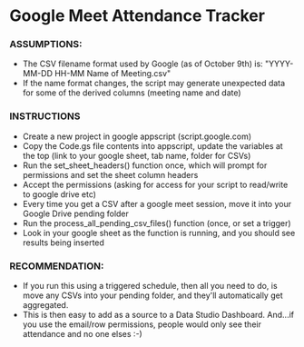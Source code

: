 # Google Meet Attendance Tracker

### ASSUMPTIONS:
 - The CSV filename format used by Google (as of October 9th) is: "YYYY-MM-DD HH-MM Name of Meeting.csv"
 - If the name format changes, the script may generate unexpected data for some of the derived columns (meeting name and date)
 
### INSTRUCTIONS
 - Create a new project in google appscript (script.google.com)
 - Copy the Code.gs file contents into appscript, update the variables at the top (link to your google sheet, tab name, folder for CSVs)
 - Run the set_sheet_headers() function once, which will prompt for permissions and set the sheet column headers
 - Accept the permissions (asking for access for your script to read/write to google drive etc)
 - Every time you get a CSV after a google meet session, move it into your Google Drive pending folder
 - Run the process_all_pending_csv_files() function (once, or set a trigger)
 - Look in your google sheet as the function is running, and you should see results being inserted

### RECOMMENDATION:
 - If you run this using a triggered schedule, then all you need to do, is move any CSVs into your pending folder, and they'll automatically get aggregated.
 - This is then easy to add as a source to a Data Studio Dashboard. And...if you use the email/row permissions, people would only see their attendance and no one elses :-)
